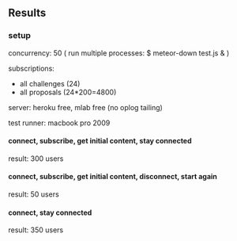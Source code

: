 ## Results

### setup

concurrency: 50 ( run multiple processes: $ meteor-down test.js & ) 

subscriptions:

- all challenges (24)
- all proposals (24*200=4800)

server: heroku free, mlab free (no oplog tailing)

test runner: macbook pro 2009

#### connect, subscribe, get initial content, stay connected

result: 300 users

#### connect, subscribe, get initial content, disconnect, start again

result: 50 users

#### connect, stay connected

result: 350 users


